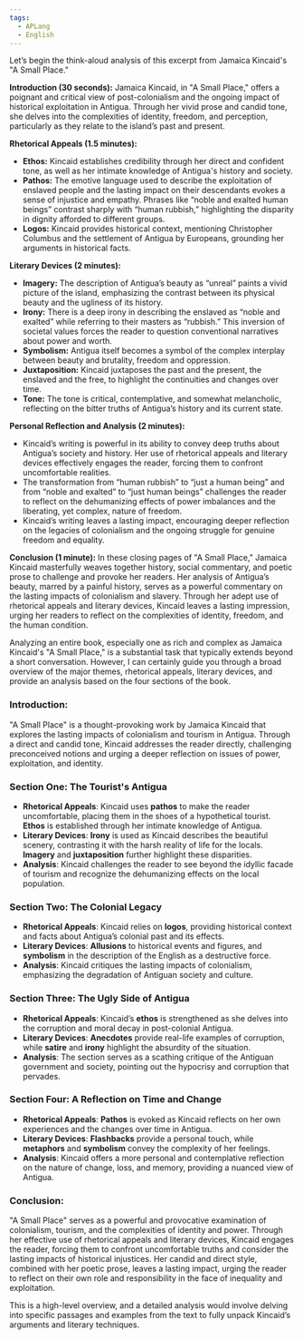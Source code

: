 ```yaml
---
tags:
  - APLang
  - English
---
```



Let’s begin the think-aloud analysis of this excerpt from Jamaica Kincaid's "A Small Place."

**Introduction (30 seconds):** Jamaica Kincaid, in "A Small Place," offers a poignant and critical view of post-colonialism and the ongoing impact of historical exploitation in Antigua. Through her vivid prose and candid tone, she delves into the complexities of identity, freedom, and perception, particularly as they relate to the island’s past and present.

**Rhetorical Appeals (1.5 minutes):**

- **Ethos:** Kincaid establishes credibility through her direct and confident tone, as well as her intimate knowledge of Antigua's history and society.
- **Pathos:** The emotive language used to describe the exploitation of enslaved people and the lasting impact on their descendants evokes a sense of injustice and empathy. Phrases like “noble and exalted human beings” contrast sharply with “human rubbish,” highlighting the disparity in dignity afforded to different groups.
- **Logos:** Kincaid provides historical context, mentioning Christopher Columbus and the settlement of Antigua by Europeans, grounding her arguments in historical facts.

**Literary Devices (2 minutes):**

- **Imagery:** The description of Antigua’s beauty as “unreal” paints a vivid picture of the island, emphasizing the contrast between its physical beauty and the ugliness of its history.
- **Irony:** There is a deep irony in describing the enslaved as “noble and exalted” while referring to their masters as “rubbish.” This inversion of societal values forces the reader to question conventional narratives about power and worth.
- **Symbolism:** Antigua itself becomes a symbol of the complex interplay between beauty and brutality, freedom and oppression.
- **Juxtaposition:** Kincaid juxtaposes the past and the present, the enslaved and the free, to highlight the continuities and changes over time.
- **Tone:** The tone is critical, contemplative, and somewhat melancholic, reflecting on the bitter truths of Antigua’s history and its current state.

**Personal Reflection and Analysis (2 minutes):**

- Kincaid’s writing is powerful in its ability to convey deep truths about Antigua’s society and history. Her use of rhetorical appeals and literary devices effectively engages the reader, forcing them to confront uncomfortable realities.
- The transformation from “human rubbish” to “just a human being” and from “noble and exalted” to “just human beings” challenges the reader to reflect on the dehumanizing effects of power imbalances and the liberating, yet complex, nature of freedom.
- Kincaid’s writing leaves a lasting impact, encouraging deeper reflection on the legacies of colonialism and the ongoing struggle for genuine freedom and equality.

**Conclusion (1 minute):** In these closing pages of "A Small Place," Jamaica Kincaid masterfully weaves together history, social commentary, and poetic prose to challenge and provoke her readers. Her analysis of Antigua’s beauty, marred by a painful history, serves as a powerful commentary on the lasting impacts of colonialism and slavery. Through her adept use of rhetorical appeals and literary devices, Kincaid leaves a lasting impression, urging her readers to reflect on the complexities of identity, freedom, and the human condition.



Analyzing an entire book, especially one as rich and complex as Jamaica Kincaid's "A Small Place," is a substantial task that typically extends beyond a short conversation. However, I can certainly guide you through a broad overview of the major themes, rhetorical appeals, literary devices, and provide an analysis based on the four sections of the book.

### Introduction:

"A Small Place" is a thought-provoking work by Jamaica Kincaid that explores the lasting impacts of colonialism and tourism in Antigua. Through a direct and candid tone, Kincaid addresses the reader directly, challenging preconceived notions and urging a deeper reflection on issues of power, exploitation, and identity.

### Section One: The Tourist's Antigua

- **Rhetorical Appeals**: Kincaid uses **pathos** to make the reader uncomfortable, placing them in the shoes of a hypothetical tourist. **Ethos** is established through her intimate knowledge of Antigua.
- **Literary Devices**: **Irony** is used as Kincaid describes the beautiful scenery, contrasting it with the harsh reality of life for the locals. **Imagery** and **juxtaposition** further highlight these disparities.
- **Analysis**: Kincaid challenges the reader to see beyond the idyllic facade of tourism and recognize the dehumanizing effects on the local population.

### Section Two: The Colonial Legacy

- **Rhetorical Appeals**: Kincaid relies on **logos**, providing historical context and facts about Antigua’s colonial past and its effects.
- **Literary Devices**: **Allusions** to historical events and figures, and **symbolism** in the description of the English as a destructive force.
- **Analysis**: Kincaid critiques the lasting impacts of colonialism, emphasizing the degradation of Antiguan society and culture.

### Section Three: The Ugly Side of Antigua

- **Rhetorical Appeals**: Kincaid’s **ethos** is strengthened as she delves into the corruption and moral decay in post-colonial Antigua.
- **Literary Devices**: **Anecdotes** provide real-life examples of corruption, while **satire** and **irony** highlight the absurdity of the situation.
- **Analysis**: The section serves as a scathing critique of the Antiguan government and society, pointing out the hypocrisy and corruption that pervades.

### Section Four: A Reflection on Time and Change

- **Rhetorical Appeals**: **Pathos** is evoked as Kincaid reflects on her own experiences and the changes over time in Antigua.
- **Literary Devices**: **Flashbacks** provide a personal touch, while **metaphors** and **symbolism** convey the complexity of her feelings.
- **Analysis**: Kincaid offers a more personal and contemplative reflection on the nature of change, loss, and memory, providing a nuanced view of Antigua.

### Conclusion:

"A Small Place" serves as a powerful and provocative examination of colonialism, tourism, and the complexities of identity and power. Through her effective use of rhetorical appeals and literary devices, Kincaid engages the reader, forcing them to confront uncomfortable truths and consider the lasting impacts of historical injustices. Her candid and direct style, combined with her poetic prose, leaves a lasting impact, urging the reader to reflect on their own role and responsibility in the face of inequality and exploitation.

This is a high-level overview, and a detailed analysis would involve delving into specific passages and examples from the text to fully unpack Kincaid’s arguments and literary techniques.